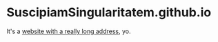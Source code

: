 # SuscipiamSingularitatem.github.io
It's a [website with a really long address](https://suscipiamsingularitatem.github.io), yo.
